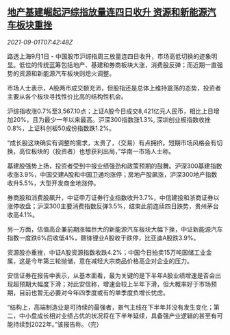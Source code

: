 <!--1630483262000-->
[地产基建崛起沪综指放量连四日收升 资源和新能源汽车板块重挫](https://cn.reuters.com/article/china-stock-market-close-0901-idCNKBS2FX2SI)
------

<div><i>2021-09-01T07:42:48Z</i></div><p>路透上海9月1日 - 中国股市沪综指周三放量连四日收升，市场高低切换的迹象明显。低位的传统蓝筹包括地产、基建和券商板块大涨，消费股反弹；而近期一直强势的资源和新能源汽车板块则熄火调整。</p><p>市场人士表示，A股两市成交额充沛，但股指还是总体上维持震荡的态势，投资者主要从各个板块寻找性价比高的结构性机会。</p><p>沪综指收涨0.7%至3,567.10点；上证A股今日成交8,421亿元人民币，相比上日增加20%，且为最少一年以来最高。沪深300指数涨1.3%, 深圳创业板指数收挫0.8%，上证科创板50成份指数跌1.2%。</p><p>“成长股这块确实有调整的需求，太贵了，（交易）有点拥挤。短期市场风格会有切换，高位板块的（投资者）也想获利出局，”华南一市场人士称。</p><p>基建股强势上扬，投资者受到中报业绩强劲和政策预期的鼓舞。沪深300基建指数收涨3.9%，中国交建A股和中国卫通均涨停；房地产股飙涨，沪深300地产指数收升5.5%，大型开发商金地涨停。</p><p>券商股和消费股飙升，中证申万证券行业指数收升3.7%，中信建投和浙商证券以涨停收盘；沪深300主要消费指数反弹3.5%，结束此前连续四日跌势，贵州茅台收高4.1%。</p><p>另一方面，估值高企兼前期涨幅巨大的新能源汽车板块大幅下挫，中证新能源汽车指数一度跌6%后收低4%，赣锋锂业A股收于跌停，比亚迪A股跌3.9%。</p><p>资源股亦重挫，中证A股资源指数收跌4.2%；中国今日拍卖15万吨国储工业金属，这是今年第三轮抛储，意在减轻大宗商品价格高企对企业的压力。</p><p>安信证券在报告中表示，从基本面看，最为关键的是下半年A股业绩增速是否会出现超预期大幅度下滑；对此安信称，增速会较上半年下滑，但大概率好于市场预期，目前也暂无必要对今年四季度或有的单季度负增长忧虑。</p><p>“结构上，高端制造业是可持续的最强者，景气主线在下半年并没有发生变化；第二，中小盘成长相对业绩占优的状况将在下半年延续，具备强产业逻辑的甚至有可能持续到2022年。”该报告称。（完）</p>
